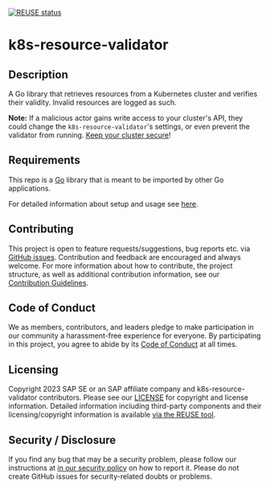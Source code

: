 [![REUSE status](https://api.reuse.software/badge/github.com/SAP/k8s-resource-validator)](https://api.reuse.software/info/github.com/SAP/k8s-resource-validator)

# k8s-resource-validator

## Description
A Go library that retrieves resources from a Kubernetes cluster and verifies their validity. Invalid resources are logged as such.

**Note:** If a malicious actor gains write access to your cluster's API, they could change the `k8s-resource-validator`'s settings, or even prevent the validator from running. [Keep your cluster secure](https://kubernetes.io/docs/tasks/administer-cluster/securing-a-cluster/)!

## Requirements
This repo is a [Go](https://go.dev/doc/install) library that is meant to be imported by other Go applications.

For detailed information about setup and usage see [here](docs/DETAILS.md).

## Contributing
This project is open to feature requests/suggestions, bug reports etc. via [GitHub issues](https://github.com/SAP/k8s-resource-validator/issues). Contribution and feedback are encouraged and always welcome. For more information about how to contribute, the project structure, as well as additional contribution information, see our [Contribution Guidelines](CONTRIBUTING.md).

## Code of Conduct
We as members, contributors, and leaders pledge to make participation in our community a harassment-free experience for everyone. By participating in this project, you agree to abide by its [Code of Conduct](https://github.com/SAP/.github/blob/main/CODE_OF_CONDUCT.md) at all times.

## Licensing
Copyright 2023 SAP SE or an SAP affiliate company and k8s-resource-validator contributors. Please see our [LICENSE](LICENSE) for copyright and license information. Detailed information including third-party components and their licensing/copyright information is available [via the REUSE tool](https://api.reuse.software/info/github.com/SAP/k8s-resource-validator).

## Security / Disclosure
If you find any bug that may be a security problem, please follow our instructions at [in our security policy](https://github.com/SAP/k8s-resource-validator/security/policy) on how to report it. Please do not create GitHub issues for security-related doubts or problems.
